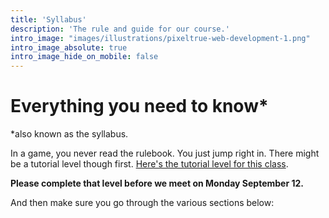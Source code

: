 ```yaml
---
title: 'Syllabus'
description: 'The rule and guide for our course.'
intro_image: "images/illustrations/pixeltrue-web-development-1.png"
intro_image_absolute: true
intro_image_hide_on_mobile: false
---
```


# Everything you need to know*

*also known as the syllabus.

In a game, you never read the rulebook. You just jump right in. There might be a tutorial level though first. [Here's the tutorial level for this class](cyoa).

**Please complete that level before we meet on Monday September 12.**

And then make sure you go through the various sections below:
